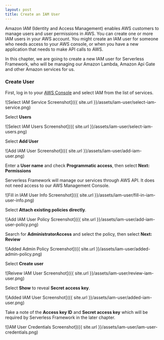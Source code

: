 ```yaml
---
layout: post
title: Create an IAM User
---
```


Amazon IAM (Identity and Access Management) enables AWS customers to manage users and user permissions in AWS. You can create one or more IAM users in your AWS account. You might create an IAM user for someone who needs access to your AWS console, or when you have a new application that needs to make API calls to AWS.

In this chapter, we are going to create a new IAM user for Serverless Framework, who will be managing our Amazon Lambda, Amazon Api Gate and other Amazon services for us.

### Create User

First, log in to your [AWS Console](https://console.aws.amazon.com) and select IAM from the list of services.

![Select IAM Service Screenshot]({{ site.url }}/assets/iam-user/select-iam-service.png)

Select **Users**

![Select IAM Users Screenshot]({{ site.url }}/assets/iam-user/select-iam-users.png)

Select **Add User**

![Add IAM User Screenshot]({{ site.url }}/assets/iam-user/add-iam-user.png)

Enter a **User name** and check **Programmatic access**, then select **Next: Permissions**

Serverless Framework will manage our services through AWS API. It does not need access to our AWS Management Console.

![Fill in IAM User Info Screenshot]({{ site.url }}/assets/iam-user/fill-in-iam-user-info.png)

Select **Attach existing policies directly**.

![Add IAM User Policy Screenshot]({{ site.url }}/assets/iam-user/add-iam-user-policy.png)

Search for **AdministratorAccess** and select the policy, then select **Next: Review**

![Added Admin Policy Screenshot]({{ site.url }}/assets/iam-user/added-admin-policy.png)

Select **Create user**

![Reivew IAM User Screenshot]({{ site.url }}/assets/iam-user/review-iam-user.png)

Select **Show** to reveal **Secret access key**.

![Added IAM User Screenshot]({{ site.url }}/assets/iam-user/added-iam-user.png)

Take a note of the **Access key ID** and **Secret access key** which will be required by Serverless Framework in the later chapter.

![IAM User Credentials Screenshot]({{ site.url }}/assets/iam-user/iam-user-credentials.png)
